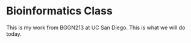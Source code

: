 # Bioinformatics Class
This is my work from BGGN213 at UC San Diego. 
This is what we will do today. 
